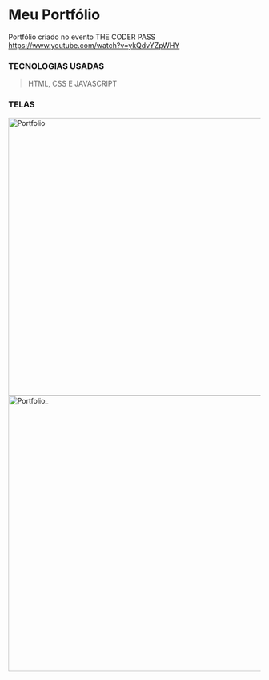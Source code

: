 # Meu Portfólio

Portfólio criado no evento THE CODER PASS 
https://www.youtube.com/watch?v=ykQdvYZpWHY

### TECNOLOGIAS USADAS
> HTML,
> CSS E 
> JAVASCRIPT

### TELAS 
<img width="555" alt="Portfolio" src="https://user-images.githubusercontent.com/56793368/217573824-7adae4a0-1998-447d-95c8-f67fc57a6f08.png">




<img width="551" alt="Portfolio_" src="https://user-images.githubusercontent.com/56793368/217573891-fff31a68-515a-4739-8822-9e11131a8c63.png">
